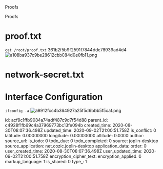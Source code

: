 Proofs

Proofs

# proof.txt
`cat /root/proof.txt`
361b2f5b9f2591f7844dde78939ad4d4
![a108ba937c9be28612cbb084d0e0fb11.png](:/a70ed55a44a147aa9bcc37c824a082eb)


# network-secret.txt


# Interface Configuration
`ifconfig -a`
![a9912fcc4b364927a25f5d6bbb5f5caf.png](:/b8039f1e624e4064850ff06a48887803)



id: acf9c1ffb9084a74adf487c9d7f54d88
parent_id: c4928f1fb69c4a37969773bc13fe094b
created_time: 2020-08-30T08:07:36.498Z
updated_time: 2020-09-02T21:00:51.758Z
is_conflict: 0
latitude: 0.00000000
longitude: 0.00000000
altitude: 0.0000
author: 
source_url: 
is_todo: 0
todo_due: 0
todo_completed: 0
source: joplin-desktop
source_application: net.cozic.joplin-desktop
application_data: 
order: 0
user_created_time: 2020-08-30T08:07:36.498Z
user_updated_time: 2020-09-02T21:00:51.758Z
encryption_cipher_text: 
encryption_applied: 0
markup_language: 1
is_shared: 0
type_: 1
